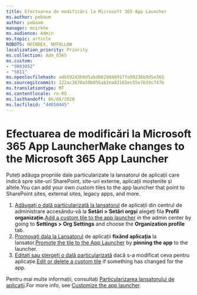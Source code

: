 ```yaml
---
title: Efectuarea de modificări la Microsoft 365 App Launcher
ms.author: pebaum
author: pebaum
manager: mnirkhe
ms.audience: Admin
ms.topic: article
ROBOTS: NOINDEX, NOFOLLOW
localization_priority: Priority
ms.collection: Adm_O365
ms.custom:
- "9003052"
- "5811"
ms.openlocfilehash: adb59243b9d5abd6629848917fa99236b9d5e365
ms.sourcegitcommit: 122ac3670a59b056ab2ea82165ec55e7b19c747b
ms.translationtype: MT
ms.contentlocale: ro-RO
ms.lasthandoff: 06/08/2020
ms.locfileid: "44650445"
---
```

# <a name="make-changes-to-the-microsoft-365-app-launcher"></a><span data-ttu-id="cf4da-102">Efectuarea de modificări la Microsoft 365 App Launcher</span><span class="sxs-lookup"><span data-stu-id="cf4da-102">Make changes to the Microsoft 365 App Launcher</span></span>

<span data-ttu-id="cf4da-103">Puteți adăuga propriile dale particularizate la lansatorul de aplicații care indică spre site-uri SharePoint, site-uri externe, aplicații moștenite și altele.</span><span class="sxs-lookup"><span data-stu-id="cf4da-103">You can add your own custom tiles to the app launcher that point to SharePoint sites, external sites, legacy apps, and more.</span></span>

1. <span data-ttu-id="cf4da-104">[Adăugați o dală particularizată la lansatorul](https://docs.microsoft.com/microsoft-365/admin/manage/customize-the-app-launcher) de aplicații din centrul de administrare accesându-vă la **Setări > Setări orgși** alegeți fila **Profil organizație.**</span><span class="sxs-lookup"><span data-stu-id="cf4da-104">[Add a custom tile to the app launcher](https://docs.microsoft.com/microsoft-365/admin/manage/customize-the-app-launcher) in the admin center by going to  **Settings > Org Settings**  and choose the  **Organization profile** tab.</span></span>
2. <span data-ttu-id="cf4da-105">[Promovați dala la Lansatorul](https://docs.microsoft.com/microsoft-365/admin/manage/customize-the-app-launcher#promote-the-tile-to-app-launcher) de aplicații **fixând aplicația** la lansator.</span><span class="sxs-lookup"><span data-stu-id="cf4da-105">[Promote the tile to the App Launcher](https://docs.microsoft.com/microsoft-365/admin/manage/customize-the-app-launcher#promote-the-tile-to-app-launcher) by **pinning the app** to the launcher.</span></span>
3. <span data-ttu-id="cf4da-106">[Editați sau ștergeți o dală particularizată](https://docs.microsoft.com/microsoft-365/admin/manage/customize-the-app-launcher#edit-or-delete-a-custom-tile) dacă s-a modificat ceva pentru aplicație.</span><span class="sxs-lookup"><span data-stu-id="cf4da-106">[Edit or delete a custom tile](https://docs.microsoft.com/microsoft-365/admin/manage/customize-the-app-launcher#edit-or-delete-a-custom-tile) if something has changed for the app.</span></span>

<span data-ttu-id="cf4da-107">Pentru mai multe informații, consultați [Particularizarea lansatorului de aplicații](https://docs.microsoft.com/microsoft-365/admin/manage/customize-the-app-launcher).</span><span class="sxs-lookup"><span data-stu-id="cf4da-107">For more info, see [Customize the app launcher](https://docs.microsoft.com/microsoft-365/admin/manage/customize-the-app-launcher).</span></span>
